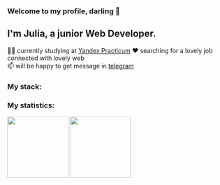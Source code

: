 ### Welcome to my profile, darling 👋

<!--
**JuliaPechnikova/JuliaPechnikova** is a ✨ _special_ ✨ repository because its `README.md` (this file) appears on your GitHub profile.

Here are some ideas to get you started:

- 🔭 I’m currently working on ...
- 🌱 I’m currently learning ...
- 👯 I’m looking to collaborate on ...
- 🤔 I’m looking for help with ...
- 💬 Ask me about ...
- 📫 How to reach me: ...
- 😄 Pronouns: ...
- ⚡ Fun fact: ...
-->

## I'm Julia, a junior Web Developer.  

👩‍🎓 currently studying at [Yandex Practicum](https://practicum.yandex.ru/profile/web/) 
❤️ searching for a lovely job connected with lovely web  
📫 will be happy to get message in [telegram](https://practicum.yandex.ru/profile/web/)   

### My stack:


### My statistics:
<div>
  <a href="https://github-readme-stats.vercel.app/api?username=JuliaPechnikova&show_icons=true&theme=radical">
    <img src="https://github-readme-stats.vercel.app/api?username=JuliaPechnikova&show_icons=true&theme=default" align="left" height="140">
  </a>
  <a href="https://github-readme-stats.vercel.app/api/top-langs/?username=JuliaPechnikova&layout=compact">
    <img src="https://github-readme-stats.vercel.app/api/top-langs/?username=JuliaPechnikova&layout=compact" align="left" height="140">
  </a>
</div>
